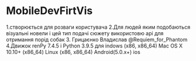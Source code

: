 # MobileDevFirtVis
1.створюється для розваги користувача
2.Для людей яким подобаються візуальні новели і цей тип подачі сюжету
використовю api для отримання порід собак
3. Грицаєнко Владислав @Requiem_for_Phantom
4.Движок renPy 7.4.5 і Python 3.9.5
для
indows (x86, x86_64)
Mac OS X 10.10+ (x86_64)
Linux (x86, x86_64)
Android(5.0.x+)
ios

